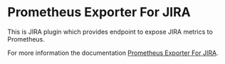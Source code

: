 # Prometheus Exporter For JIRA

This is JIRA plugin which provides endpoint to expose JIRA metrics to Prometheus.

For more information the documentation [Prometheus Exporter For JIRA](https://github.com/AndreyVMarkelov/jira-prometheus-exporter/wiki/Prometheus-Exporter-For-JIRA).
